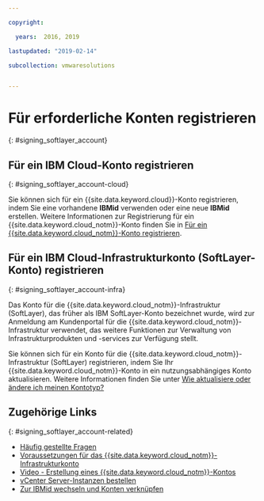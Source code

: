 ```yaml
---

copyright:

  years:  2016, 2019

lastupdated: "2019-02-14"

subcollection: vmwaresolutions


---
```


# Für erforderliche Konten registrieren
{: #signing_softlayer_account}

## Für ein IBM Cloud-Konto registrieren
{: #signing_softlayer_account-cloud}

Sie können sich für ein {{site.data.keyword.cloud}}-Konto registrieren, indem Sie eine vorhandene **IBMid** verwenden oder eine neue **IBMid** erstellen. Weitere Informationen zur Registrierung für ein {{site.data.keyword.cloud_notm}}-Konto finden Sie in [Für ein {{site.data.keyword.cloud_notm}}-Konto registrieren](/docs/account?topic=account-signup).

## Für ein IBM Cloud-Infrastrukturkonto (SoftLayer-Konto) registrieren
{: #signing_softlayer_account-infra}

Das Konto für die {{site.data.keyword.cloud_notm}}-Infrastruktur (SoftLayer), das früher als IBM SoftLayer-Konto bezeichnet wurde, wird zur Anmeldung am Kundenportal für die {{site.data.keyword.cloud_notm}}-Infrastruktur verwendet, das weitere Funktionen zur Verwaltung von Infrastrukturprodukten und -services zur Verfügung stellt.

Sie können sich für ein Konto für die {{site.data.keyword.cloud_notm}}-Infrastruktur (SoftLayer) registrieren, indem Sie Ihr {{site.data.keyword.cloud_notm}}-Konto in ein nutzungsabhängiges Konto aktualisieren. Weitere Informationen finden Sie unter [Wie aktualisiere oder ändere ich meinen Kontotyp?](/docs/account?topic=account-accountfaqs)

## Zugehörige Links
{: #signing_softlayer_account-related}

* [Häufig gestellte Fragen](/docs/services/vmwaresolutions/vmonic?topic=vmware-solutions-faq)
* [Voraussetzungen für das {{site.data.keyword.cloud_notm}}-Infrastrukturkonto](/docs/services/vmwaresolutions/vmonic?topic=vmware-solutions-slaccountrequirement)
* [Video - Erstellung eines {{site.data.keyword.cloud_notm}}-Kontos](https://www.youtube.com/watch?v=HBkY-Fs1d6E)
* [vCenter Server-Instanzen bestellen](/docs/services/vmwaresolutions/vcenter?topic=vmware-solutions-vc_orderinginstance)
* [Zur IBMid wechseln und Konten verknüpfen](/docs/account?topic=account-unifyingaccounts#unifyingaccounts)
